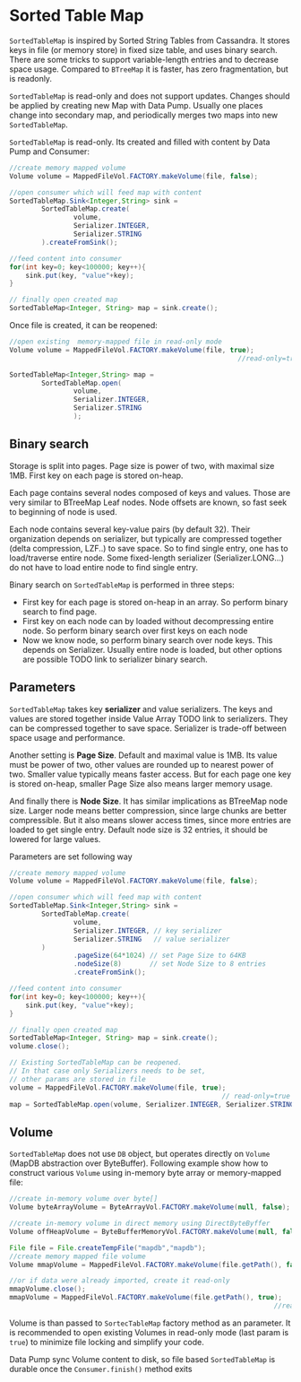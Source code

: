 Sorted Table Map
================

`SortedTableMap` is inspired by Sorted String Tables from Cassandra. It stores keys in file (or memory store) in fixed size table, and uses binary search. There are some tricks to support variable-length entries and to decrease space usage. Compared to `BTreeMap` it is faster, has zero fragmentation, but is readonly.

`SortedTableMap` is read-only and does not support updates. Changes should be applied by creating new Map with Data Pump. Usually one places change into secondary map, and periodically merges two maps into new `SortedTableMap`.

`SortedTableMap` is read-only. Its created and filled with content by Data Pump and Consumer:

<!--- #file#doc/sortedtablemap_init.java--->
```java
//create memory mapped volume
Volume volume = MappedFileVol.FACTORY.makeVolume(file, false);

//open consumer which will feed map with content
SortedTableMap.Sink<Integer,String> sink =
        SortedTableMap.create(
                volume,
                Serializer.INTEGER,
                Serializer.STRING
        ).createFromSink();

//feed content into consumer
for(int key=0; key<100000; key++){
    sink.put(key, "value"+key);
}

// finally open created map
SortedTableMap<Integer, String> map = sink.create();
```
Once file is created, it can be reopened:

<!--- #file#doc/sortedtablemap_reopen.java--->
```java
//open existing  memory-mapped file in read-only mode
Volume volume = MappedFileVol.FACTORY.makeVolume(file, true);
                                                         //read-only=true

SortedTableMap<Integer,String> map =
        SortedTableMap.open(
                volume,
                Serializer.INTEGER,
                Serializer.STRING
                );
```
Binary search
-------------

Storage is split into pages. Page size is power of two, with maximal size 1MB. First key on each page is stored on-heap.

Each page contains several nodes composed of keys and values. Those are very similar to BTreeMap Leaf nodes. Node offsets are known, so fast seek to beginning of node is used.

Each node contains several key-value pairs (by default 32). Their organization depends on serializer, but typically are compressed together (delta compression, LZF..) to save space. So to find single entry, one has to load/traverse entire node. Some fixed-length serializer (Serializer.LONG...) do not have to load entire node to find single entry.

Binary search on `SortedTableMap` is performed in three steps:

-   First key for each page is stored on-heap in an array. So perform binary search to find page.
-   First key on each node can by loaded without decompressing entire node. So perform binary search over first keys on each node
-   Now we know node, so perform binary search over node keys. This depends on Serializer. Usually entire node is loaded, but other options are possible TODO link to serializer binary search.

Parameters
----------

`SortedTableMap` takes key **serializer** and value serializers. The keys and values are stored together inside Value Array TODO link to serializers. They can be compressed together to save space. Serializer is trade-off between space usage and performance.

Another setting is **Page Size**. Default and maximal value is 1MB. Its value must be power of two, other values are rounded up to nearest power of two. Smaller value typically means faster access. But for each page one key is stored on-heap, smaller Page Size also means larger memory usage.

And finally there is **Node Size**. It has similar implications as BTreeMap node size. Larger node means better compression, since large chunks are better compressible. But it also means slower access times, since more entries are loaded to get single entry. Default node size is 32 entries, it should be lowered for large values.

Parameters are set following way

<!--- #file#doc/sortedtablemap_params.java--->
```java
//create memory mapped volume
Volume volume = MappedFileVol.FACTORY.makeVolume(file, false);

//open consumer which will feed map with content
SortedTableMap.Sink<Integer,String> sink =
        SortedTableMap.create(
                volume,
                Serializer.INTEGER, // key serializer
                Serializer.STRING   // value serializer
        )
                .pageSize(64*1024) // set Page Size to 64KB
                .nodeSize(8)       // set Node Size to 8 entries
                .createFromSink();

//feed content into consumer
for(int key=0; key<100000; key++){
    sink.put(key, "value"+key);
}

// finally open created map
SortedTableMap<Integer, String> map = sink.create();
volume.close();

// Existing SortedTableMap can be reopened.
// In that case only Serializers needs to be set,
// other params are stored in file
volume = MappedFileVol.FACTORY.makeVolume(file, true);
                                                     // read-only=true
map = SortedTableMap.open(volume, Serializer.INTEGER, Serializer.STRING);
```
Volume
------

`SortedTableMap` does not use `DB` object, but operates directly on `Volume` (MapDB abstraction over ByteBuffer). Following example show how to construct various `Volume` using in-memory byte array or memory-mapped file:

<!--- #file#doc/sortedtablemap_volume.java--->
```java
//create in-memory volume over byte[]
Volume byteArrayVolume = ByteArrayVol.FACTORY.makeVolume(null, false);

//create in-memory volume in direct memory using DirectByteByffer
Volume offHeapVolume = ByteBufferMemoryVol.FACTORY.makeVolume(null, false);

File file = File.createTempFile("mapdb","mapdb");
//create memory mapped file volume
Volume mmapVolume = MappedFileVol.FACTORY.makeVolume(file.getPath(), false);

//or if data were already imported, create it read-only
mmapVolume.close();
mmapVolume = MappedFileVol.FACTORY.makeVolume(file.getPath(), true);
                                                                  //read-only=true
```
Volume is than passed to `SortecTableMap` factory method as an parameter. It is recommended to open existing Volumes in read-only mode (last param is `true`) to minimize file locking and simplify your code.

Data Pump sync Volume content to disk, so file based `SortedTableMap` is durable once the `Consumer.finish()` method exits
